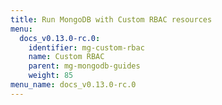 ```yaml
---
title: Run MongoDB with Custom RBAC resources
menu:
  docs_v0.13.0-rc.0:
    identifier: mg-custom-rbac
    name: Custom RBAC
    parent: mg-mongodb-guides
    weight: 85
menu_name: docs_v0.13.0-rc.0
---
```


